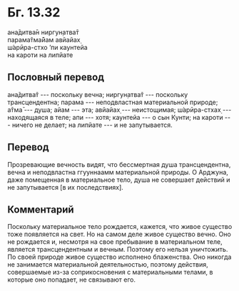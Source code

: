 # Бг. 13.32
ана̄дитва̄н ниргун̣атва̄т<br/>
парама̄тма̄йам авйайах̣<br/>
ш́арӣра-стхо ’пи каунтейа<br/>
на кароти на липйате
## Пословный перевод

ана̄дитва̄т --- поскольку вечна; ниргун̣атва̄т --- поскольку трансцендентна;
парама --- неподвластная материальной природе; а̄тма̄ --- душа; айам ---
эта; авйайах̣ --- неистощимая; ш́арӣра-стхах̣ --- находящаяся в теле; апи
--- хотя; каунтейа --- о сын Кунти; на кароти --- ничего не делает; на
липйате --- и не запутывается.

## Перевод

Прозревающие вечность видят, что бессмертная душа трансцендентна, вечна
и неподвластна ггууннаамм материальной природы. О Арджуна, даже
помещенная в материальное тело, душа не совершает действий и не
запутывается \[в их последствиях\].

## Комментарий

Поскольку материальное тело рождается, кажется, что живое существо тоже
появляется на свет. Но на самом деле живое существо вечно. Оно не
рождается и, несмотря на свое пребывание в материальном теле, является
трансцендентным и вечным. Поэтому его нельзя уничтожить. По своей
природе живое существо исполнено блаженства. Оно никогда не занимается
материальной деятельностью, поэтому действия, совершаемые из-за
соприкосновения с материальными телами, в которые оно попадает, не
связывают его.

